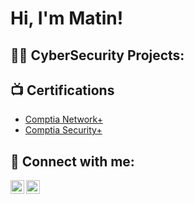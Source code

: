 <h1>Hi, I'm Matin! 

<h2>👨‍💻 CyberSecurity Projects:</h2>

<h2>📺 Certifications </h2>

- [Comptia Network+](https://www.youtube.com/watch?v=4ILZNs0D1P8)
- [Comptia Security+](https://www.youtube.com/watch?v=g0Unnl8DlWk)


 <h2> 🤳 Connect with me:</h2>

[<img align="left" alt="matin-hassan-234507202 | LinkedIn" width="22px" src="https://cdn.jsdelivr.net/npm/simple-icons@v3/icons/linkedin.svg" />][linkedin]
[<img align="left" alt="matinhassan | Instagram" width="22px" src="https://cdn.jsdelivr.net/npm/simple-icons@v3/icons/instagram.svg" />][instagram]

[instagram]: https://www.instagram.com/matinhassan/
[linkedin]: https://uk.linkedin.com/in/matin-hassan-234507202


